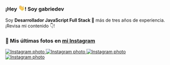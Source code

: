 <h3>¡Hey <img src="https://raw.githubusercontent.com/ABSphreak/ABSphreak/master/gifs/Hi.gif" width="20px" decondig="async">! Soy gabriedev</h3>

<p>Soy <strong>Desarrollador JavaScript Full Stack 🚀</strong> más de tres años de experiencia.<br />¡Revisa mi contenido 👇!</p>

### 📸 Mis últimas fotos en [mi Instagram](https://instagram.com/gabrie.dev)


<a href='https://instagram.com/p/C1UpuSGLQiG' target='_blank'>
  <img width='20%' src='https://instagram.fkiv3-1.fna.fbcdn.net/v/t51.2885-15/412513918_1325803934584302_4400498733289087214_n.jpg?stp=dst-jpg_e15&_nc_ht=instagram.fkiv3-1.fna.fbcdn.net&_nc_cat=106&_nc_ohc=PLmdwxS59rcAX8ZdPbo&edm=APU89FABAAAA&ccb=7-5&oh=00_AfAUqExvPbkyDuoUsYVZcE-ZnDrnx4FQh_B8yPNisAi-3g&oe=65B76180&_nc_sid=bc0c2c' alt='Instagram photo' />
</a>
<a href='https://instagram.com/p/CzMY3lzxgmx' target='_blank'>
  <img width='20%' src='https://instagram.fkiv3-1.fna.fbcdn.net/v/t51.2885-15/398916226_819142863293745_2426123683154743297_n.webp?stp=dst-jpg_e35&_nc_ht=instagram.fkiv3-1.fna.fbcdn.net&_nc_cat=109&_nc_ohc=ZNAj10Qs8EQAX9U5I9K&edm=APU89FABAAAA&ccb=7-5&oh=00_AfB80ZsWYzMNniv4cmpgd95Owh3BZwJw01iFFkuuBtB16g&oe=65B5F669&_nc_sid=bc0c2c' alt='Instagram photo' />
</a>
<a href='https://instagram.com/p/CygbQv4uqxM' target='_blank'>
  <img width='20%' src='https://instagram.fkiv3-1.fna.fbcdn.net/v/t51.2885-15/391525959_236593062741789_5868561716480810596_n.webp?stp=dst-jpg_e35&efg=e30&_nc_ht=instagram.fkiv3-1.fna.fbcdn.net&_nc_cat=109&_nc_ohc=sOW8-MVZQBEAX_fU5_a&edm=APU89FABAAAA&ccb=7-5&oh=00_AfC7ID5o11ZYJzl-lL_qfMuscEfHYxnFLXvOZdEEbFLOsg&oe=65B60325&_nc_sid=bc0c2c' alt='Instagram photo' />
</a>
<a href='https://instagram.com/p/CxTmOF6vN8M' target='_blank'>
  <img width='20%' src='https://instagram.fkiv3-1.fna.fbcdn.net/v/t51.2885-15/378565944_323878180141713_8920720304536029091_n.jpg?stp=dst-jpg_e15&_nc_ht=instagram.fkiv3-1.fna.fbcdn.net&_nc_cat=109&_nc_ohc=bGrnlmkkIm4AX8hXBzE&edm=APU89FABAAAA&ccb=7-5&oh=00_AfD-yOQET8-XJX6BvwO08qJtNB7hZ840t7lM0qutstWVHw&oe=65B6EF98&_nc_sid=bc0c2c' alt='Instagram photo' />
</a>
